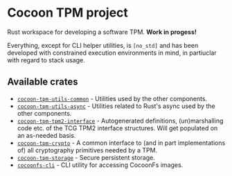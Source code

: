# Cocoon TPM project

Rust workspace for developing a software TPM. **Work in progess!**

Everything, except for CLI helper utilities, is `[no_std]` and has
been developed with constrained execution environments in mind, in
partiuclar with regard to stack usage.

## Available crates
* [`cocoon-tpm-utils-common`](utils-common/README.md) - Utilities used
  by the other components.
* [`cocoon-tpm-utils-async`](utils-async/README.md) - Utilities related
  to Rust's async used by the other components.
* [`cocoon-tpm-tpm2-interface`](tpm2-cmd-interface/README.md) -
  Autogenerated definitions, (un)marshalling code etc. of the TCG TPM2
  interface structures. Will get populated on an as-needed basis.
* [`cocoon-tpm-crypto`](crypto/README.md) - A common interface to (and
  in part implementations of) all cryptography primitives needed by a
  TPM.
* [`cocoon-tpm-storage`](storage/README.md) - Secure persistent storage.
* [`cocoonfs-cli`](cocoonfs-cli/README.md) - CLI utility for accessing
  CocoonFs images.
